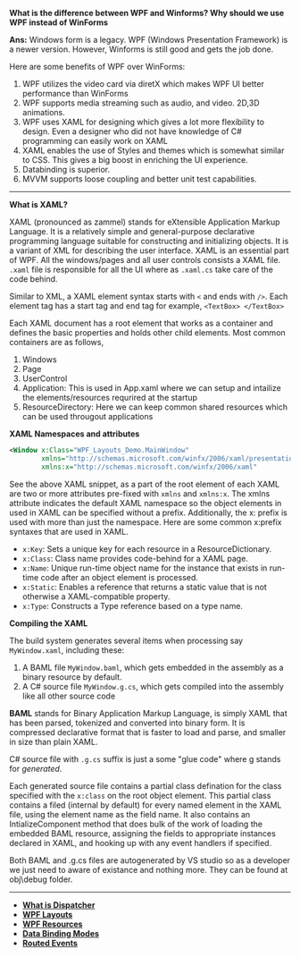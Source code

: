 **What is the difference between WPF and Winforms? Why should we use WPF instead of WinForms**

**Ans:** Windows form is a legacy. WPF (Windows Presentation Framework) is a newer version. However, Winforms is still good and gets the job done.

Here are some benefits of WPF over WinForms:
1. WPF utilizes the video card via diretX which makes WPF UI better performance than WinForms
2. WPF supports media streaming such as audio, and video. 2D,3D animations.
3. WPF uses XAML for designing which gives a lot more flexibility to design. Even a designer who did not have knowledge of C# programming can easily work on XAML
4. XAML enables the use of Styles and themes which is somewhat similar to CSS. This gives a big boost in enriching the UI experience. 
5. Databinding is superior.
6. MVVM supports loose coupling and better unit test capabilities.

---

**What is XAML?**

XAML (pronounced as zammel) stands for eXtensible Application Markup Language. It is a relatively simple and general-purpose declarative programming language suitable for constructing and initializing objects. It is a variant of XML for describing the user interface. XAML is an essential part of WPF. All the windows/pages and all user controls consists a XAML file. `.xaml` file is responsible for all the UI where as `.xaml.cs` take care of the code behind.

Similar to XML, a XAML element syntax starts with `<` and ends with `/>`. Each element tag has a start tag and end tag for example, `<TextBox> </TextBox>` 

Each XAML document has a root element that works as a container and defines the basic properties and holds other child elements. Most common containers are as follows,
1. Windows
2. Page
3. UserControl
4. Application: This is used in App.xaml where we can setup and intailize the elements/resources requrired at the startup 
5. ResourceDirectory: Here we can keep common shared resources which can be used througout applications

**XAML Namespaces and attributes**

```XML
<Window x:Class="WPF_Layouts_Demo.MainWindow"
        xmlns="http://schemas.microsoft.com/winfx/2006/xaml/presentation"
        xmlns:x="http://schemas.microsoft.com/winfx/2006/xaml"
```

See the above XAML snippet, as a part of the root element of each XAML are two or more attributes pre-fixed with `xmlns` and `xmlns:x`. The xmlns attribute indicates the default XAML namespace so the object elements in used in XAML can be specified without a prefix. Additionally, the x: prefix is used with more than just the namespace. Here are some common x:prefix syntaxes that are used in XAML.
- `x:Key`: Sets a unique key for each resource in a ResourceDictionary.
- `x:Class`: Class name provides code-behind for a XAML page.
- `x:Name`: Unique run-time object name for the instance that exists in run-time code after an object element is processed.
- `x:Static`: Enables a reference that returns a static value that is not otherwise a XAML-compatible property.
- `x:Type`: Constructs a Type reference based on a type name. 

**Compiling the XAML**

The build system generates several items when processing say `MyWindow.xaml`, including these:

1.  A BAML file `MyWindow.baml`,  which gets embedded in the  assembly as a binary resource by default.
2.  A C# source file  `MyWindow.g.cs`,  which gets compiled into the assembly like all other source code

**BAML** stands for Binary Application Markup Language, is simply XAML that has been parsed, tokenized and converted into binary form. It is compressed declarative format that is faster to load and parse, and smaller in size than plain XAML.

C# source file with `.g.cs` suffix is just a some "glue code" where g stands for *generated*.

Each generated source file contains a partial class defination for the class specified with the `x:class` on the root object element. This partial class contains a filed (internal by default) for every named element in the XAML file, using the element name as the field name. It also contains an IntializeComponent method that does bulk of the work of loading the embedded BAML resource, assigning the fields to appropriate instances declared in XAML, and hooking up with any event handlers if specified.

Both BAML and .g.cs files are autogenerated by VS studio so as a developer we just need to aware of existance and nothing more. They can be found at obj\debug folder.

---


* [**What is Dispatcher**](https://github.com/ashutosh-vaidya/Csharp-and-WPF-Interview-Prep/tree/main/WPF%20Basics/dispatcher)
* [**WPF Layouts**](https://github.com/ashutosh-vaidya/Csharp-and-WPF-Interview-Prep/tree/main/WPF%20Basics/WPF%20Layouts)
* [**WPF Resources**](https://github.com/ashutosh-vaidya/Csharp-and-WPF-Interview-Prep/tree/main/WPF%20Basics/resources)
* [**Data Binding Modes**](https://github.com/ashutosh-vaidya/Csharp-and-WPF-Interview-Prep/tree/main/WPF%20Basics/data%20binding)
* [**Routed Events**](https://github.com/ashutosh-vaidya/Csharp-and-WPF-Interview-Prep/tree/main/WPF%20Basics/routed%20events)




